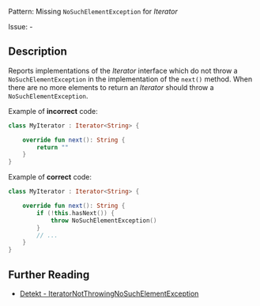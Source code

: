 Pattern: Missing `NoSuchElementException` for _Iterator_

Issue: -

## Description

Reports implementations of the _Iterator_ interface which do not throw a `NoSuchElementException` in the
implementation of the `next()` method. When there are no more elements to return an _Iterator_ should throw a
`NoSuchElementException`.

Example of **incorrect** code:

```kotlin
class MyIterator : Iterator<String> {

    override fun next(): String {
        return ""
    }
}
```

Example of **correct** code:

```kotlin
class MyIterator : Iterator<String> {

    override fun next(): String {
        if (!this.hasNext()) {
            throw NoSuchElementException()
        }
        // ...
    }
}
```

## Further Reading

* [Detekt - IteratorNotThrowingNoSuchElementException](https://detekt.dev/docs/rules/potential-bugs/#iteratornotthrowingnosuchelementexception)